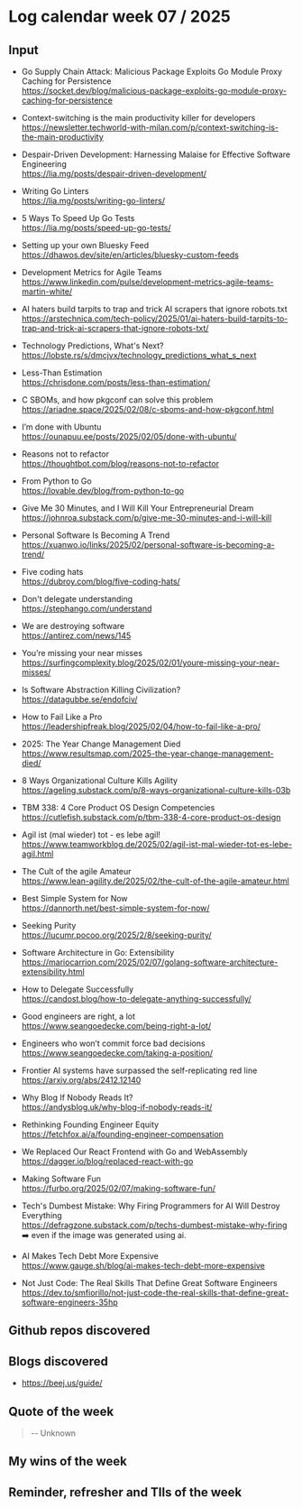 # Log calendar week 07 / 2025


## Input

- Go Supply Chain Attack: Malicious Package Exploits Go Module Proxy Caching for Persistence  
https://socket.dev/blog/malicious-package-exploits-go-module-proxy-caching-for-persistence

- Context-switching is the main productivity killer for developers  
https://newsletter.techworld-with-milan.com/p/context-switching-is-the-main-productivity
- Despair-Driven Development: Harnessing Malaise for Effective Software Engineering  
https://lia.mg/posts/despair-driven-development/
- Writing Go Linters  
https://lia.mg/posts/writing-go-linters/
- 5 Ways To Speed Up Go Tests  
https://lia.mg/posts/speed-up-go-tests/
- Setting up your own Bluesky Feed  
https://dhawos.dev/site/en/articles/bluesky-custom-feeds

- Development Metrics for Agile Teams  
https://www.linkedin.com/pulse/development-metrics-agile-teams-martin-white/


- AI haters build tarpits to trap and trick AI scrapers that ignore robots.txt  
https://arstechnica.com/tech-policy/2025/01/ai-haters-build-tarpits-to-trap-and-trick-ai-scrapers-that-ignore-robots-txt/
- Technology Predictions, What's Next?  
https://lobste.rs/s/dmcjvx/technology_predictions_what_s_next

- Less-Than Estimation  
https://chrisdone.com/posts/less-than-estimation/
- C SBOMs, and how pkgconf can solve this problem  
https://ariadne.space/2025/02/08/c-sboms-and-how-pkgconf.html
- I’m done with Ubuntu  
https://ounapuu.ee/posts/2025/02/05/done-with-ubuntu/
- Reasons not to refactor  
https://thoughtbot.com/blog/reasons-not-to-refactor
- From Python to Go  
https://lovable.dev/blog/from-python-to-go
- Give Me 30 Minutes, and I Will Kill Your Entrepreneurial Dream  
https://johnroa.substack.com/p/give-me-30-minutes-and-i-will-kill
- Personal Software Is Becoming A Trend  
https://xuanwo.io/links/2025/02/personal-software-is-becoming-a-trend/
- Five coding hats  
https://dubroy.com/blog/five-coding-hats/
- Don't delegate understanding  
https://stephango.com/understand
- We are destroying software  
https://antirez.com/news/145
- You’re missing your near misses  
https://surfingcomplexity.blog/2025/02/01/youre-missing-your-near-misses/
- Is Software Abstraction Killing Civilization?  
https://datagubbe.se/endofciv/


- How to Fail Like a Pro  
https://leadershipfreak.blog/2025/02/04/how-to-fail-like-a-pro/

- 2025: The Year Change Management Died  
https://www.resultsmap.com/2025-the-year-change-management-died/
- 8 Ways Organizational Culture Kills Agility  
https://ageling.substack.com/p/8-ways-organizational-culture-kills-03b
- TBM 338: 4 Core Product OS Design Competencies  
https://cutlefish.substack.com/p/tbm-338-4-core-product-os-design
- Agil ist (mal wieder) tot - es lebe agil!  
https://www.teamworkblog.de/2025/02/agil-ist-mal-wieder-tot-es-lebe-agil.html
- The Cult of the agile Amateur  
https://www.lean-agility.de/2025/02/the-cult-of-the-agile-amateur.html
- Best Simple System for Now  
https://dannorth.net/best-simple-system-for-now/

- Seeking Purity  
https://lucumr.pocoo.org/2025/2/8/seeking-purity/
- Software Architecture in Go: Extensibility  
https://mariocarrion.com/2025/02/07/golang-software-architecture-extensibility.html
- How to Delegate Successfully  
https://candost.blog/how-to-delegate-anything-successfully/

- Good engineers are right, a lot  
https://www.seangoedecke.com/being-right-a-lot/
- Engineers who won’t commit force bad decisions  
https://www.seangoedecke.com/taking-a-position/
- Frontier AI systems have surpassed the self-replicating red line  
https://arxiv.org/abs/2412.12140
- Why Blog If Nobody Reads It?  
https://andysblog.uk/why-blog-if-nobody-reads-it/

- Rethinking Founding Engineer Equity  
https://fetchfox.ai/a/founding-engineer-compensation
- We Replaced Our React Frontend with Go and WebAssembly  
https://dagger.io/blog/replaced-react-with-go
- Making Software Fun  
https://furbo.org/2025/02/07/making-software-fun/
- Tech's Dumbest Mistake: Why Firing Programmers for AI Will Destroy Everything  
https://defragzone.substack.com/p/techs-dumbest-mistake-why-firing
:arrow_right: even if the image was generated using ai.

- AI Makes Tech Debt More Expensive  
https://www.gauge.sh/blog/ai-makes-tech-debt-more-expensive

- Not Just Code: The Real Skills That Define Great Software Engineers  
https://dev.to/smfiorillo/not-just-code-the-real-skills-that-define-great-software-engineers-35hp

## Github repos discovered

## Blogs discovered
- https://beej.us/guide/

## Quote of the week

>
>
> -- Unknown

## My wins of the week

## Reminder, refresher and TIls of the week
